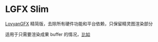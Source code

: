 # LGFX Slim
[LovyanGFX](https://github.com/lovyan03/LovyanGFX) 精简版，去除所有硬件功能和平台依赖，只保留精灵图渲染部分

适用于只需要渲染成果 buffer 的情况，[比如](https://github.com/Forairaaaaa/lgfx_slim/blob/main/example/basic.cpp)
